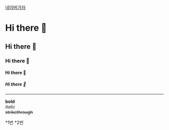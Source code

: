 [네이버가자](http://www.naver.com)


# Hi there 👋
## Hi there 👋
### Hi there 👋
#### Hi there 👋
##### Hi there 👋
---
**bold** <br>
*italic* <br>
~~strikethrough~~ <br>

*1번
*2번
